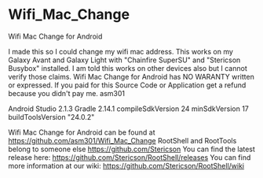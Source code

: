# Wifi_Mac_Change
Wifi Mac Change for Android

I made this so I could change my wifi mac address.
This works on my Galaxy Avant and Galaxy Light with "Chainfire SuperSU" and "Stericson Busybox" installed.
I am told this works on other devices also but I cannot verify those claims.
Wifi Mac Change for Android has NO WARANTY written or expressed.
If you paid for this Source Code or Application get a refund because you didn't pay me.
asm301

Android Studio 2.1.3
Gradle 2.14.1
compileSdkVersion 24
minSdkVersion 17
buildToolsVersion "24.0.2"


Wifi Mac Change for Android can be found at https://github.com/asm301/Wifi_Mac_Change
RootShell and RootTools belong to someone else https://github.com/Stericson
You can find the latest release here: https://github.com/Stericson/RootShell/releases
You can find more information at our wiki: https://github.com/Stericson/RootShell/wiki